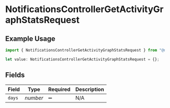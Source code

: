# NotificationsControllerGetActivityGraphStatsRequest

## Example Usage

```typescript
import { NotificationsControllerGetActivityGraphStatsRequest } from "@novu/api/models/operations";

let value: NotificationsControllerGetActivityGraphStatsRequest = {};
```

## Fields

| Field              | Type               | Required           | Description        |
| ------------------ | ------------------ | ------------------ | ------------------ |
| `days`             | *number*           | :heavy_minus_sign: | N/A                |